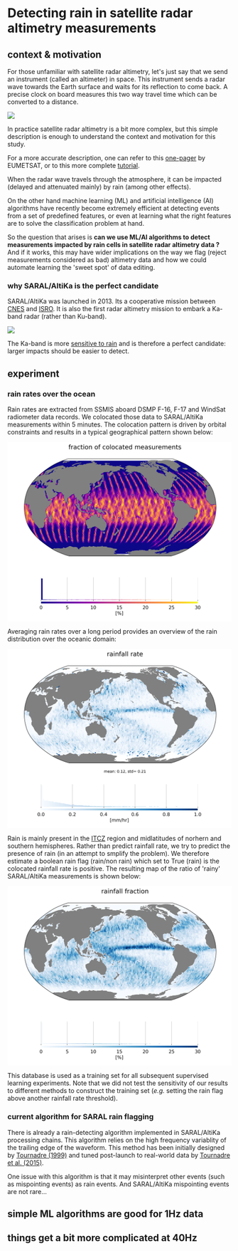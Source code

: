 # Detecting rain in satellite radar altimetry measurements

## context & motivation

For those unfamiliar with satellite radar altimetry, let's just say that we send an instrument (called an altimeter) in space. This instrument sends a radar wave towards the Earth surface and waits for its reflection to come back. A precise clock on board measures this two way travel time which can be converted to a distance.

<img src="https://upload.wikimedia.org/wikipedia/commons/thumb/4/41/How_satellite_radar_altimetry_works_%2816980176380%29.png/797px-How_satellite_radar_altimetry_works_%2816980176380%29.png" style="display: block; margin: auto;" />

In practice satellite radar altimetry is a bit more complex, but this simple description is enough to understand the context and motivation for this study.

For a more accurate description, one can refer to this [one-pager](https://www.eumetsat.int/altimetry-technique) by EUMETSAT, or to this more complete [tutorial](http://www.altimetry.info/radar-altimetry-tutorial/).

When the radar wave travels through the atmosphere, it can be impacted (delayed and attenuated mainly) by rain (among other effects).

On the other hand machine learning (ML) and artificial intelligence (AI) algorithms have recently become extremely efficient at detecting events from a set of predefined features, or even at learning what the right features are to solve the classification problem at hand.

So the question that arises is **can we use ML/AI algorithms to detect measurements impacted by rain cells in satellite radar altimetry data ?**
And if it works, this may have wider implications on the way we flag (reject measurements considered as bad) altimetry data and how we could automate learning the 'sweet spot' of data editing. 

### why SARAL/AltiKa is the perfect candidate

SARAL/AltiKa was launched in 2013. Its a cooperative mission between [CNES](https://cnes.fr) and [ISRO](https://www.isro.gov.in/). It is also the first radar altimetry mission to embark a Ka-band radar (rather than Ku-band). 

<img src="https://altika-saral.cnes.fr/sites/default/files/styles/large/public/drupal/201506/image/bpc_saral-illustration_p43253.jpg?itok=SUp2HY_4" style="display: block; margin: auto;" />

The Ka-band is more [sensitive to rain](http://www.satmagazine.com/story.php?number=2058631290) and is therefore a perfect candidate: larger impacts should be easier to detect.

## experiment

### rain rates over the ocean

Rain rates are extracted from SSMIS aboard DSMP F-16, F-17 and WindSat radiometer data records. We colocated those data to SARAL/AltiKa measurements within 5 minutes. 
The colocation pattern is driven by orbital constraints and results in a typical geographical pattern shown below:

<img src="docs/assets/rain_flag/TableStats2Grid_AL_TimeLagFraction.png"  style="display: block; margin: auto;"/> 

Averaging rain rates over a long period provides an overview of the rain distribution over the oceanic domain:

<img src="docs/assets/rain_flag/TableStats2Grid_AL_RainfallRate.png"  style="display: block; margin: auto;"/> 

Rain is mainly present in the [ITCZ](https://en.wikipedia.org/wiki/Intertropical_Convergence_Zone) region and midlatitudes of norhern and southern hemispheres. Rather than predict rainfall rate, we try to predict the presence of rain (in an attempt to smplify the problem).
We therefore estimate a boolean rain flag (rain/non rain) which set to True (rain) is the colocated rainfall rate is positive.
The resulting map of the ratio of 'rainy' SARAL/AltiKa measurements is shown below:

<img src="docs/assets/rain_flag/TableStats2Grid_AL_RainFraction.png"  style="display: block; margin: auto;"/> 

This database is used as a training set for all subsequent supervised learning experiments.
Note that we did not test the sensitivity of our results to different methods to construct the training set (*e.g.* setting the rain flag above another rainfall rate threshold).


### current algorithm for SARAL rain flagging

There is already a rain-detecting algorithm implemented in SARAL/AltiKa processing chains.
This algorithm relies on the high frequency variablity of the trailing edge of the waveform.
This method has been initially designed by [Tournadre (1999)](https://www.academia.edu/28146154/Estimation_of_rainfall_from_Ka_band_altimeter_data_computation_of_waveforms_in_presence_of_rain)
and tuned post-launch to real-world data by [Tournadre et al. (2015)](https://archimer.ifremer.fr/doc/00286/39674/41519.pdf).

One issue with this algorithm is that it may misinterpret other events (such as mispointing events) as rain events. And SARAL/AltiKa mispointing events are not rare...





## simple ML algorithms are good for 1Hz data

## things get a bit more complicated at 40Hz